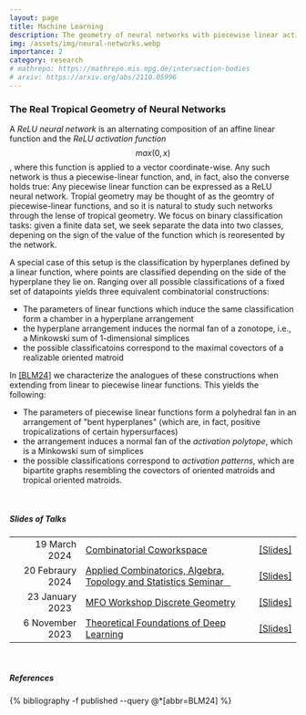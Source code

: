 ```yaml
---
layout: page
title: Machine Learning
description: The geometry of neural networks with piecewise linear activation functions.
img: /assets/img/neural-networks.webp
importance: 2
category: research
# mathrepo: https://mathrepo.mis.mpg.de/intersection-bodies
# arxiv: https://arxiv.org/abs/2110.05996
---
```


### The Real Tropical Geometry of Neural Networks

A *ReLU neural network* is an alternating composition of an affine linear function and the *ReLU activation function* $$max(0,x)$$, where this function is applied to a vector coordinate-wise. Any such network is thus a piecewise-linear function, and, in fact, also the converse holds true: Any piecewise linear function can be expressed as a ReLU neural network.
Tropial geometry may be thought of as the geomtry of piecewise-linear functions, and so it is natural to study such networks through the lense of tropical geometry. We focus on binary classification tasks: given a finite data set, we seek separate the data into two classes, depening on the sign of the value of the function which is reoresented by the network. 

A special case of this setup is the classification by hyperplanes defined by a linear function, where points are classified depending on the side of the hyperplane they lie on. Ranging over all possible classifications of a fixed set of datapoints yields three equivalent combinatorial constructions:
- The parameters of linear functions which induce the same classification form a chamber in a hyperplane arrangement
- the hyperplane arrangement induces the normal fan of a zonotope, i.e., a Minkowski sum of 1-dimensional simplices
- the possible classificatoins correspond to the maximal covectors of a realizable oriented matroid

In [[BLM24]](#blm24) we characterize the analogues of these constructions when extending from linear to piecewise linear functions. This yields the following:
- The  parameters of piecewise linear functions form a polyhedral fan in an arrangement of "bent hyperplanes" (which are, in fact, positive tropicalizations of certain hypersurfaces)
- the arrangement induces a normal fan of the *activation polytope*, which is a Minkowski sum of simplices
- the possible classifications correspond to *activation patterns*, which are bipartite graphs resembling the covectors of oriented matroids and tropical oriented matroids.


&nbsp;  

##### Slides of Talks #####

|  | | |
|  --:  | :-- | :-- |
|  19 March 2024  &nbsp; | [Combinatorial Coworkspace](https://www.combinatorial-cowork.space/)  | [[Slides]](../../assets/pdf/slides/ml-tropical/24-03-coworkspace.pdf) | 
| 20 Febraury 2024 &nbsp; | [Applied Combinatorics, Algebra, Topology and Statistics Seminar &nbsp;&nbsp;](https://www.kth.se/math/kalender/applied-cats/marie-charlotte-brandenburg-separating-points-by-piecewise-linear-functions-the-real-tropical-geometry-of-neural-networks-1.1317579?date=2024-02-20&orgdate=2024-02-01&length=1&orglength=29)    | [[Slides]](../../assets/pdf/slides/ml-tropical/24-02-kth.pdf)    | 
|  23 January 2023  &nbsp; | [MFO Workshop Discrete Geometry](https://www.mfo.de/occasion/2404/www_view) &nbsp;&nbsp; | [[Slides]](../../assets/pdf/slides/ml-tropical/24-01-mfo.pdf) | 
|  6 November 2023 &nbsp;  | [Theoretical Foundations of Deep Learning](https://www.foundationsofdl.de) | [[Slides]](../../assets/pdf/slides/ml-tropical/23-11-spp.pdf) | 


&nbsp;  


##### References #####
<div class="publications">
  {% bibliography -f published --query @*[abbr=BLM24] %}
</div>

&nbsp;  
&nbsp;